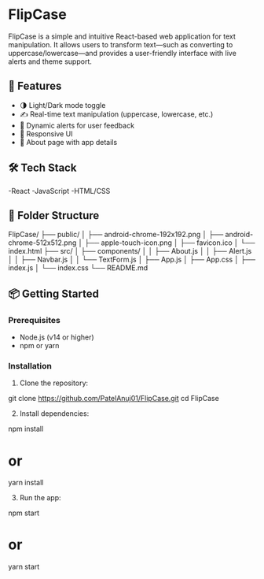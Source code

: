 # FlipCase

FlipCase is a simple and intuitive React-based web application for text manipulation. It allows users to transform text—such as converting to uppercase/lowercase—and provides a user-friendly interface with live alerts and theme support.

## 🚀 Features

- 🌗 Light/Dark mode toggle
- ✍️ Real-time text manipulation (uppercase, lowercase, etc.)
- 🚨 Dynamic alerts for user feedback
- 📱 Responsive UI
- 📄 About page with app details

## 🛠 Tech Stack
-React
-JavaScript
-HTML/CSS

## 📁 Folder Structure

FlipCase/ ├── public/ │ ├── android-chrome-192x192.png │ ├── android-chrome-512x512.png │ ├── apple-touch-icon.png │ ├── favicon.ico │ └── index.html ├── src/ │ ├── components/ │ │ ├── About.js │ │ ├── Alert.js │ │ ├── Navbar.js │ │ └── TextForm.js │ ├── App.js │ ├── App.css │ ├── index.js │ └── index.css └── README.md

## 📦 Getting Started

### Prerequisites

- Node.js (v14 or higher)
- npm or yarn

### Installation

1. Clone the repository:

git clone https://github.com/PatelAnuj01/FlipCase.git
cd FlipCase

2. Install dependencies:

npm install
# or
yarn install

3. Run the app:

npm start
# or
yarn start


